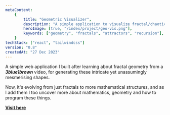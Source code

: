 ```yaml
---
metaContent:
    {
        title: "Geometric Visualizer",
        description: "A simple application to visualize fractal/chaotic geometry.",
        heroImage: [true, "/index/project/geo-vis.png"],
        keywords: ["geometry", "fractals", "attractors", "recursion"],
    }
techStack: ["react", "tailwindcss"]
version: "0.8"
createdAt: "27 Dec 2023"
---
```


A simple web application I built after learning about fractal geometry from a **_3blue1brown_** video, for generating these intricate yet unassumingly mesmerising shapes.

Now, it's evolving from just fractals to more mathematical structures, and as I add them I too uncover more about mathematics, geometry and how to program these things.

**[Visit here](https://xenitane.xyz/geo-vis)**

